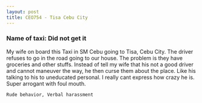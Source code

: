 ```yaml
---
layout: post
title: CEO754 - Tisa Cebu City
---
```


### Name of taxi: Did not get it

My wife on board this Taxi in SM Cebu going to Tisa, Cebu City. The driver refuses to go in the road going to our house. The problem is they have groceries and other stuffs. Instead of tell my wife that his not a good driver and cannot maneuver the way, he then curse them about the place. Like his talking to his to uneducated personal. I really cant express how crazy he is. Super arrogant with foul mouth.

```Rude behavior, Verbal harassment```
